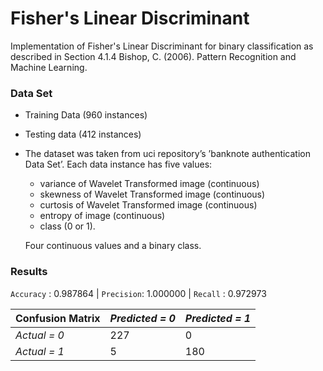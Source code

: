 # Fisher's Linear Discriminant

Implementation of Fisher's Linear Discriminant for binary classification as described in Section 4.1.4 Bishop, C. (2006). Pattern Recognition and Machine Learning.

### Data Set

* Training Data (960 instances) 
* Testing data (412 instances)
* The dataset was taken from uci repository’s ’banknote authentication Data Set’. Each data instance has five values:
  * variance of Wavelet Transformed image (continuous)
  * skewness of Wavelet Transformed image (continuous)
  * curtosis of Wavelet Transformed image (continuous)
  * entropy of image (continuous)
  * class (0 or 1).
  
  Four continuous values and a binary class.
  
### Results

`Accuracy` : 0.987864 | `Precision`: 1.000000 | `Recall`   :    0.972973  

| Confusion Matrix | *Predicted = 0* | *Predicted = 1*|
|  --------------  |  -------------  |  ------------- |
|   *Actual = 0*   | 	     227       |		    0	      |
|   *Actual = 1*   | 	      5	       |   	   180		  |
